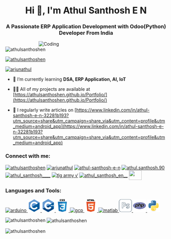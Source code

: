 <h1 align="center">Hi 👋, I'm Athul Santhosh E N</h1>
<h3 align="center">A Passionate ERP Application Development with Odoo(Python) Developer From India</h3>

<img align="right" alt="Coding" width="400" src="https://cdn.dribbble.com/users/1162077/screenshots/3848914/programmer.gif">

<p align="left"> <img src="https://komarev.com/ghpvc/?username=athulsanthoshen&label=Profile%20views&color=0e75b6&style=flat" alt="athulsanthoshen" /> </p>

<p align="left"> <a href="https://github.com/ryo-ma/github-profile-trophy"><img src="https://github-profile-trophy.vercel.app/?username=athulsanthoshen" alt="athulsanthoshen" /></a> </p>

<p align="left"> <a href="https://twitter.com/arjunathul" target="blank"><img src="https://img.shields.io/twitter/follow/arjunathul?logo=twitter&style=for-the-badge" alt="arjunathul" /></a> </p>

- 🌱 I’m currently learning **DSA, ERP Application, AI, IoT**

- 👨‍💻 All of my projects are available at [https://athulsanthoshen.github.io/Portfolio/](https://athulsanthoshen.github.io/Portfolio/)

- 📝 I regularly write articles on [https://www.linkedin.com/in/athul-santhosh-e-n-32281b193?utm_source=share&utm_campaign=share_via&utm_content=profile&utm_medium=android_app](https://www.linkedin.com/in/athul-santhosh-e-n-32281b193?utm_source=share&utm_campaign=share_via&utm_content=profile&utm_medium=android_app)

<h3 align="left">Connect with me:</h3>
<p align="left">
<a href="https://dev.to/athulsanthoshen" target="blank"><img align="center" src="https://raw.githubusercontent.com/rahuldkjain/github-profile-readme-generator/master/src/images/icons/Social/devto.svg" alt="athulsanthoshen" height="30" width="40" /></a>
<a href="https://twitter.com/arjunathul" target="blank"><img align="center" src="https://raw.githubusercontent.com/rahuldkjain/github-profile-readme-generator/master/src/images/icons/Social/twitter.svg" alt="arjunathul" height="30" width="40" /></a>
<a href="https://linkedin.com/in/athul-santhosh-e-n" target="blank"><img align="center" src="https://raw.githubusercontent.com/rahuldkjain/github-profile-readme-generator/master/src/images/icons/Social/linked-in-alt.svg" alt="athul-santhosh-e-n" height="30" width="40" /></a>
<a href="https://fb.com/athul.santhosh.90" target="blank"><img align="center" src="https://raw.githubusercontent.com/rahuldkjain/github-profile-readme-generator/master/src/images/icons/Social/facebook.svg" alt="athul.santhosh.90" height="30" width="40" /></a>
<a href="https://instagram.com/athul_santhosh____" target="blank"><img align="center" src="https://raw.githubusercontent.com/rahuldkjain/github-profile-readme-generator/master/src/images/icons/Social/instagram.svg" alt="athul_santhosh____" height="30" width="40" /></a>
<a href="https://www.youtube.com/c/tlg army ꪜ" target="blank"><img align="center" src="https://raw.githubusercontent.com/rahuldkjain/github-profile-readme-generator/master/src/images/icons/Social/youtube.svg" alt="tlg army ꪜ" height="30" width="40" /></a>
<a href="https://discord.gg/athul_santhosh_en__" target="blank"><img align="center" src="https://raw.githubusercontent.com/rahuldkjain/github-profile-readme-generator/master/src/images/icons/Social/discord.svg" alt="athul_santhosh_en__" height="30" width="40" /></a>
 <a href="https://youpic.com/athul_santhosh_e_n" target="blank"><img align="center" src="https://raw.githubusercontent.com/rahuldkjain/github-profile-readme-generator/master/src/images/icons/Social/youpic.svg" height="30" width="40" />
</a>

</p>

<h3 align="left">Languages and Tools:</h3>
<p align="left"> <a href="https://www.arduino.cc/" target="_blank" rel="noreferrer"> <img src="https://cdn.worldvectorlogo.com/logos/arduino-1.svg" alt="arduino" width="40" height="40"/> </a> <a href="https://www.cprogramming.com/" target="_blank" rel="noreferrer"> <img src="https://raw.githubusercontent.com/devicons/devicon/master/icons/c/c-original.svg" alt="c" width="40" height="40"/> </a> <a href="https://www.w3schools.com/cpp/" target="_blank" rel="noreferrer"> <img src="https://raw.githubusercontent.com/devicons/devicon/master/icons/cplusplus/cplusplus-original.svg" alt="cplusplus" width="40" height="40"/> </a> <a href="https://www.w3schools.com/css/" target="_blank" rel="noreferrer"> <img src="https://raw.githubusercontent.com/devicons/devicon/master/icons/css3/css3-original-wordmark.svg" alt="css3" width="40" height="40"/> </a> <a href="https://cloud.google.com" target="_blank" rel="noreferrer"> <img src="https://www.vectorlogo.zone/logos/google_cloud/google_cloud-icon.svg" alt="gcp" width="40" height="40"/> </a> <a href="https://www.w3.org/html/" target="_blank" rel="noreferrer"> <img src="https://raw.githubusercontent.com/devicons/devicon/master/icons/html5/html5-original-wordmark.svg" alt="html5" width="40" height="40"/> </a> <a href="https://www.mathworks.com/" target="_blank" rel="noreferrer"> <img src="https://upload.wikimedia.org/wikipedia/commons/2/21/Matlab_Logo.png" alt="matlab" width="40" height="40"/> </a> <a href="https://www.photoshop.com/en" target="_blank" rel="noreferrer"> <img src="https://raw.githubusercontent.com/devicons/devicon/master/icons/photoshop/photoshop-line.svg" alt="photoshop" width="40" height="40"/> </a> <a href="https://www.php.net" target="_blank" rel="noreferrer"> <img src="https://raw.githubusercontent.com/devicons/devicon/master/icons/php/php-original.svg" alt="php" width="40" height="40"/> </a> <a href="https://www.python.org" target="_blank" rel="noreferrer"> <img src="https://raw.githubusercontent.com/devicons/devicon/master/icons/python/python-original.svg" alt="python" width="40" height="40"/> </a> </p>

<p><img align="left" src="https://github-readme-stats.vercel.app/api/top-langs?username=athulsanthoshen&show_icons=true&locale=en&layout=compact" alt="athulsanthoshen" /></p>

<p>&nbsp;<img align="center" src="https://github-readme-stats.vercel.app/api?username=athulsanthoshen&show_icons=true&locale=en" alt="athulsanthoshen" /></p>

<p><img align="center" src="https://github-readme-streak-stats.herokuapp.com/?user=athulsanthoshen&" alt="athulsanthoshen" /></p>
